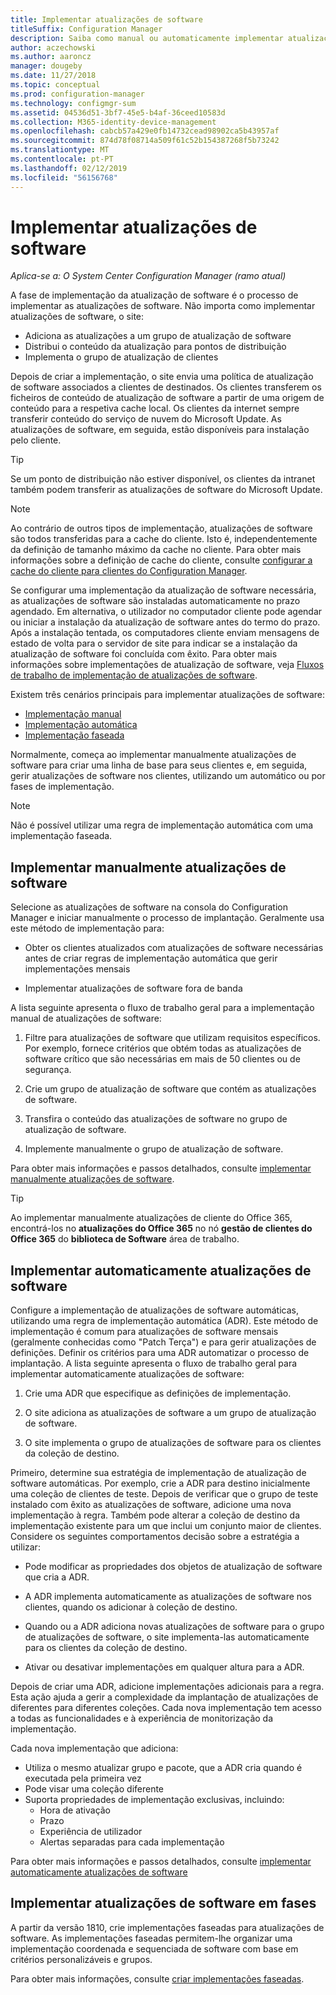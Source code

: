 ```yaml
---
title: Implementar atualizações de software
titleSuffix: Configuration Manager
description: Saiba como manual ou automaticamente implementar atualizações de software na consola do Configuration Manager.
author: aczechowski
ms.author: aaroncz
manager: dougeby
ms.date: 11/27/2018
ms.topic: conceptual
ms.prod: configuration-manager
ms.technology: configmgr-sum
ms.assetid: 04536d51-3bf7-45e5-b4af-36ceed10583d
ms.collection: M365-identity-device-management
ms.openlocfilehash: cabcb57a429e0fb14732cead98902ca5b43957af
ms.sourcegitcommit: 874d78f08714a509f61c52b154387268f5b73242
ms.translationtype: MT
ms.contentlocale: pt-PT
ms.lasthandoff: 02/12/2019
ms.locfileid: "56156768"
---
```

# <a name="deploy-software-updates"></a>Implementar atualizações de software  

*Aplica-se a: O System Center Configuration Manager (ramo atual)*

A fase de implementação da atualização de software é o processo de implementar as atualizações de software. Não importa como implementar atualizações de software, o site:
- Adiciona as atualizações a um grupo de atualização de software
- Distribui o conteúdo da atualização para pontos de distribuição
- Implementa o grupo de atualização de clientes  

Depois de criar a implementação, o site envia uma política de atualização de software associados a clientes de destinados. Os clientes transferem os ficheiros de conteúdo de atualização de software a partir de uma origem de conteúdo para a respetiva cache local. Os clientes da internet sempre transferir conteúdo do serviço de nuvem do Microsoft Update. As atualizações de software, em seguida, estão disponíveis para instalação pelo cliente.   

> [!Tip]  
>  Se um ponto de distribuição não estiver disponível, os clientes da intranet também podem transferir as atualizações de software do Microsoft Update.  

> [!NOTE]  
>  Ao contrário de outros tipos de implementação, atualizações de software são todos transferidas para a cache do cliente. Isto é, independentemente da definição de tamanho máximo da cache no cliente. Para obter mais informações sobre a definição de cache do cliente, consulte [configurar a cache do cliente para clientes do Configuration Manager](/sccm/core/clients/manage/manage-clients#BKMK_ClientCache).  

Se configurar uma implementação da atualização de software necessária, as atualizações de software são instaladas automaticamente no prazo agendado. Em alternativa, o utilizador no computador cliente pode agendar ou iniciar a instalação da atualização de software antes do termo do prazo. Após a instalação tentada, os computadores cliente enviam mensagens de estado de volta para o servidor de site para indicar se a instalação da atualização de software foi concluída com êxito. Para obter mais informações sobre implementações de atualização de software, veja [Fluxos de trabalho de implementação de atualizações de software](/sccm/sum/understand/software-updates-introduction#BKMK_DeploymentWorkflows).  

Existem três cenários principais para implementar atualizações de software: 
- [Implementação manual](#BKMK_ManualDeployment)  
- [Implementação automática](#bkmk_auto)  
- [Implementação faseada](#bkmk_phased)  

Normalmente, começa ao implementar manualmente atualizações de software para criar uma linha de base para seus clientes e, em seguida, gerir atualizações de software nos clientes, utilizando um automático ou por fases de implementação.  

> [!Note]  
> Não é possível utilizar uma regra de implementação automática com uma implementação faseada.



## <a name="BKMK_ManualDeployment"></a> Implementar manualmente atualizações de software
Selecione as atualizações de software na consola do Configuration Manager e iniciar manualmente o processo de implantação. Geralmente usa este método de implementação para:  

- Obter os clientes atualizados com atualizações de software necessárias antes de criar regras de implementação automática que gerir implementações mensais  

- Implementar atualizações de software fora de banda  


A lista seguinte apresenta o fluxo de trabalho geral para a implementação manual de atualizações de software:  

1. Filtre para atualizações de software que utilizam requisitos específicos. Por exemplo, fornece critérios que obtém todas as atualizações de software crítico que são necessárias em mais de 50 clientes ou de segurança.  

2. Crie um grupo de atualização de software que contém as atualizações de software.  

3. Transfira o conteúdo das atualizações de software no grupo de atualização de software.  

4. Implemente manualmente o grupo de atualização de software.  

Para obter mais informações e passos detalhados, consulte [implementar manualmente atualizações de software](manually-deploy-software-updates.md).

> [!Tip]  
> Ao implementar manualmente atualizações de cliente do Office 365, encontrá-los no **atualizações do Office 365** no nó **gestão de clientes do Office 365** do **biblioteca de Software** área de trabalho.  



## <a name="bkmk_auto"></a> Implementar automaticamente atualizações de software

Configure a implementação de atualizações de software automáticas, utilizando uma regra de implementação automática (ADR). Este método de implementação é comum para atualizações de software mensais (geralmente conhecidas como "Patch Terça") e para gerir atualizações de definições. Definir os critérios para uma ADR automatizar o processo de implantação. A lista seguinte apresenta o fluxo de trabalho geral para implementar automaticamente atualizações de software:  

1.  Crie uma ADR que especifique as definições de implementação.  

2.  O site adiciona as atualizações de software a um grupo de atualização de software.  

3.  O site implementa o grupo de atualizações de software para os clientes da coleção de destino.  

Primeiro, determine sua estratégia de implementação de atualização de software automáticas. Por exemplo, crie a ADR para destino inicialmente uma coleção de clientes de teste. Depois de verificar que o grupo de teste instalado com êxito as atualizações de software, adicione uma nova implementação à regra. Também pode alterar a coleção de destino da implementação existente para um que inclui um conjunto maior de clientes. Considere os seguintes comportamentos decisão sobre a estratégia a utilizar:  

- Pode modificar as propriedades dos objetos de atualização de software que cria a ADR.   

- A ADR implementa automaticamente as atualizações de software nos clientes, quando os adicionar à coleção de destino.  

- Quando ou a ADR adiciona novas atualizações de software para o grupo de atualizações de software, o site implementa-las automaticamente para os clientes da coleção de destino.  

- Ativar ou desativar implementações em qualquer altura para a ADR.  


Depois de criar uma ADR, adicione implementações adicionais para a regra. Esta ação ajuda a gerir a complexidade da implantação de atualizações de diferentes para diferentes coleções. Cada nova implementação tem acesso a todas as funcionalidades e à experiência de monitorização da implementação.  

Cada nova implementação que adiciona:  

- Utiliza o mesmo atualizar grupo e pacote, que a ADR cria quando é executada pela primeira vez  
- Pode visar uma coleção diferente  
- Suporta propriedades de implementação exclusivas, incluindo:  
  -   Hora de ativação  
  -   Prazo  
  -   Experiência de utilizador  
  -   Alertas separadas para cada implementação  


Para obter mais informações e passos detalhados, consulte [implementar automaticamente atualizações de software](automatically-deploy-software-updates.md)



## <a name="bkmk_phased"></a> Implementar atualizações de software em fases

<!--1358146--> A partir da versão 1810, crie implementações faseadas para atualizações de software. As implementações faseadas permitem-lhe organizar uma implementação coordenada e sequenciada de software com base em critérios personalizáveis e grupos.

Para obter mais informações, consulte [criar implementações faseadas](/sccm/osd/deploy-use/create-phased-deployment-for-task-sequence?toc=/sccm/sum/toc.json&bc=/sccm/sum/breadcrumb/toc.json).

